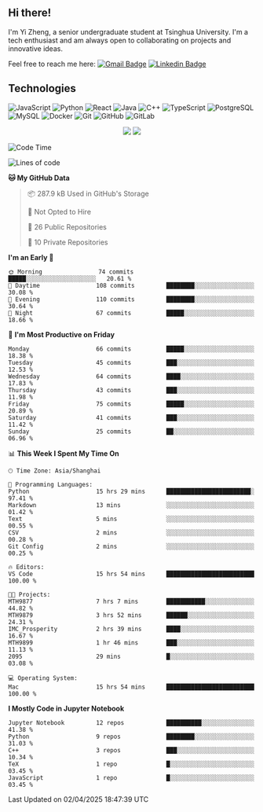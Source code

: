 ## Hi there!

I'm Yi Zheng, a senior undergraduate student at Tsinghua University. I'm a tech enthusiast and am always open to collaborating on projects and innovative ideas.

Feel free to reach me here: [![Gmail Badge](https://img.shields.io/badge/-zhengyi20thu@gmail.com-c14438?style=flat-square&logo=Gmail&logoColor=white&link=mailto:zhengyi20thu@gmail.com)](mailto:zhengyi20thu@gmail.com)
[![Linkedin Badge](https://img.shields.io/badge/-yizheng20-blue?style=flat-square&logo=Linkedin&logoColor=white&link=https://www.linkedin.com/in/yizheng20/)](https://www.linkedin.com/in/yi-zheng-mfe/)

## Technologies

![JavaScript](https://img.shields.io/badge/-JavaScript-black?style=flat-square&logo=javascript)
![Python](https://img.shields.io/badge/-Python-black?style=flat-square&logo=Python)
![React](https://img.shields.io/badge/-React-black?style=flat-square&logo=react)
![Java](https://img.shields.io/badge/-java-E34A86?style=flat-square&logo=java)
![C++](https://img.shields.io/badge/-C++-00599C?style=flat-square&logo=c)
![TypeScript](https://img.shields.io/badge/-TypeScript-007ACC?style=flat-square&logo=typescript)
![PostgreSQL](https://img.shields.io/badge/-PostgreSQL-336791?style=flat-square&logo=postgresql)
![MySQL](https://img.shields.io/badge/-MySQL-black?style=flat-square&logo=mysql)
![Docker](https://img.shields.io/badge/-Docker-black?style=flat-square&logo=docker)
![Git](https://img.shields.io/badge/-Git-black?style=flat-square&logo=git)
![GitHub](https://img.shields.io/badge/-GitHub-181717?style=flat-square&logo=github)
![GitLab](https://img.shields.io/badge/-GitLab-FCA121?style=flat-square&logo=gitlab)

<p align="center">
    <img src = "https://github-readme-stats.vercel.app/api?username=Zheng-Yi-git&show_icons=true&theme=yeblu&hide_border=true&count_private=true">
    <img src = "https://github-readme-stats.vercel.app/api/top-langs/?username=Zheng-Yi-git&hide=html,css&theme=yeblu&layout=compact&hide_border=true&count_private=true&langs_count=8">
</p>

<!--START_SECTION:waka-->
![Code Time](http://img.shields.io/badge/Code%20Time-1%2C231%20hrs%2038%20mins-blue)

![Lines of code](https://img.shields.io/badge/From%20Hello%20World%20I%27ve%20Written-2.8%20million%20lines%20of%20code-blue)

**🐱 My GitHub Data** 

> 📦 287.9 kB Used in GitHub's Storage 
 > 
> 🚫 Not Opted to Hire
 > 
> 📜 26 Public Repositories 
 > 
> 🔑 10 Private Repositories 
 > 
**I'm an Early 🐤** 

```text
🌞 Morning                74 commits          █████░░░░░░░░░░░░░░░░░░░░   20.61 % 
🌆 Daytime                108 commits         ████████░░░░░░░░░░░░░░░░░   30.08 % 
🌃 Evening                110 commits         ████████░░░░░░░░░░░░░░░░░   30.64 % 
🌙 Night                  67 commits          █████░░░░░░░░░░░░░░░░░░░░   18.66 % 
```
📅 **I'm Most Productive on Friday** 

```text
Monday                   66 commits          █████░░░░░░░░░░░░░░░░░░░░   18.38 % 
Tuesday                  45 commits          ███░░░░░░░░░░░░░░░░░░░░░░   12.53 % 
Wednesday                64 commits          ████░░░░░░░░░░░░░░░░░░░░░   17.83 % 
Thursday                 43 commits          ███░░░░░░░░░░░░░░░░░░░░░░   11.98 % 
Friday                   75 commits          █████░░░░░░░░░░░░░░░░░░░░   20.89 % 
Saturday                 41 commits          ███░░░░░░░░░░░░░░░░░░░░░░   11.42 % 
Sunday                   25 commits          ██░░░░░░░░░░░░░░░░░░░░░░░   06.96 % 
```


📊 **This Week I Spent My Time On** 

```text
🕑︎ Time Zone: Asia/Shanghai

💬 Programming Languages: 
Python                   15 hrs 29 mins      ████████████████████████░   97.41 % 
Markdown                 13 mins             ░░░░░░░░░░░░░░░░░░░░░░░░░   01.42 % 
Text                     5 mins              ░░░░░░░░░░░░░░░░░░░░░░░░░   00.55 % 
CSV                      2 mins              ░░░░░░░░░░░░░░░░░░░░░░░░░   00.28 % 
Git Config               2 mins              ░░░░░░░░░░░░░░░░░░░░░░░░░   00.25 % 

🔥 Editors: 
VS Code                  15 hrs 54 mins      █████████████████████████   100.00 % 

🐱‍💻 Projects: 
MTH9877                  7 hrs 7 mins        ███████████░░░░░░░░░░░░░░   44.82 % 
MTH9879                  3 hrs 52 mins       ██████░░░░░░░░░░░░░░░░░░░   24.31 % 
IMC_Prosperity           2 hrs 39 mins       ████░░░░░░░░░░░░░░░░░░░░░   16.67 % 
MTH9899                  1 hr 46 mins        ███░░░░░░░░░░░░░░░░░░░░░░   11.13 % 
2095                     29 mins             █░░░░░░░░░░░░░░░░░░░░░░░░   03.08 % 

💻 Operating System: 
Mac                      15 hrs 54 mins      █████████████████████████   100.00 % 
```

**I Mostly Code in Jupyter Notebook** 

```text
Jupyter Notebook         12 repos            ██████████░░░░░░░░░░░░░░░   41.38 % 
Python                   9 repos             ████████░░░░░░░░░░░░░░░░░   31.03 % 
C++                      3 repos             ███░░░░░░░░░░░░░░░░░░░░░░   10.34 % 
TeX                      1 repo              █░░░░░░░░░░░░░░░░░░░░░░░░   03.45 % 
JavaScript               1 repo              █░░░░░░░░░░░░░░░░░░░░░░░░   03.45 % 
```




 Last Updated on 02/04/2025 18:47:39 UTC
<!--END_SECTION:waka-->

